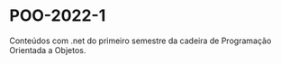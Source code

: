 # POO-2022-1
Conteúdos com .net do primeiro semestre da cadeira de Programação Orientada a Objetos.
